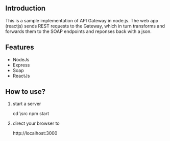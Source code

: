 ## Introduction
This is a sample implementation of API Gateway in node.js. The web app (reactjs) sends REST requests to the Gateway, which in turn transforms and forwards them to the SOAP endpoints and reponses back with a json.

## Features
* NodeJs
* Express
* Soap
* ReactJs

## How to use?
1. start a server

    cd \src
    npm start

2. direct your browser to

    http://localhost:3000

